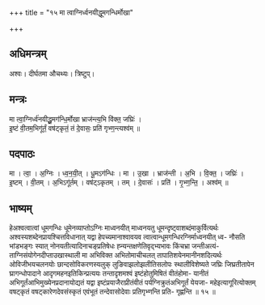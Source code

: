 +++
title = "१५ मा त्वाग्निर्ध्वनयीद्धूमगन्धिर्मोखा"

+++
## अधिमन्त्रम्
अश्वः। दीर्घतमा औचथ्यः। त्रिष्टुप्।

## मन्त्रः
मा त्वा॒ग्निर्ध्व॑नयीद्धू॒मग॑न्धि॒र्मोखा भ्राज॑न्त्य॒भि वि॑क्त॒ जघ्रिः॑ ।  
इ॒ष्टं वी॒तम॒भिगू॑र्तं॒ वष॑ट्कृतं॒ तं दे॒वासः॒ प्रति॑ गृभ्ण॒न्त्यश्व॑म् ॥

## पदपाठः
मा । त्वा॒ । अ॒ग्निः । ध्व॒न॒यी॒त् । धू॒मऽग॑न्धिः । मा । उ॒खा । भ्राज॑न्ती । अ॒भि । वि॒क्त॒ । जघ्रिः॑ ।  
इ॒ष्टम् । वी॒तम् । अ॒भिऽगू॑र्तम् । वष॑ट्ऽकृतम् । तम् । दे॒वासः॑ । प्रति॑ । गृ॒भ्ण॒न्ति॒ । अश्व॑म् ॥

## भाष्यम्
हेअश्वत्वात्वां धूमगन्धिः धूमेनव्याप्तोऽग्निः माध्वनयीत् माध्वनयतु धूमन्दृष्ट्वाशब्दंमाकुर्वित्यर्थः अश्वस्यशब्देनप्रायश्चित्तविधानात् यद्वा हेपच्यमानाश्वावयव त्वात्वान्धूमगन्धिरग्निर्माध्वनयीत् ध्व- नौसति भांडभङ्गः स्यात् नोनयतीत्यादिनाचङ्प्रतिषेधः ह्न्यन्तक्षणेतिवृद्भ्यभावः किंचभ्रा जन्तीअत्यं- ताग्निसंयोगेनदीप्ताउखास्थाली मा अभिविक्त अभितोमाचीचलत् तापातिशयेनमानीनशदित्यर्थः ओविजीभयचलनयोः छान्दसोविकरणस्यलुक् लुङिवाझलोझलीतिसलोपः स्थालीविशेष्यते जघ्रिः जिघ्रतीतापेन घ्रागन्धोपादाने आदृगमहनइतिकिन्प्रत्ययः तन्तादृशमश्वं इष्टंहोतुमिषितं वीतंहोमा- यानीतं अभिगूर्तंआभिमुख्येनप्रदानायोद्यतं यद्वा इष्टंप्रयाजैराप्रीतंवीतं पर्यग्निक्रुतंअभिगूर्तं येयजा- महेइत्यागूरित्योक्तम् वषट्कृतं वषट्कारेणदेवसंस्कृतं एवंभूतं तन्देवासोदेवाः प्रतिगृभ्णन्ति प्रति- गृह्णन्ति ॥ १५ ॥